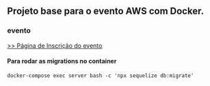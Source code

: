 ## Projeto base para o evento AWS com Docker.

### evento

[>> Página de Inscrição do evento](https://dennismichel.com.br)


#### Para rodar as migrations no container ####
```
docker-compose exec server bash -c 'npx sequelize db:migrate'
```